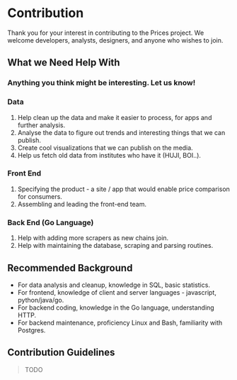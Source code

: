 Contribution
============

Thank you for your interest in contributing to the Prices project.
We welcome developers, analysts, designers, and anyone who wishes to join.

What we Need Help With
----------------------

### Anything you think might be interesting. Let us know!

### Data

1. Help clean up the data and make it easier to process, for apps and further analysis.
2. Analyse the data to figure out trends and interesting things that we can publish.
3. Create cool visualizations that we can publish on the media.
4. Help us fetch old data from institutes who have it (HUJI, BOI..).

### Front End

1. Specifying the product - a site / app that would enable price comparison for consumers.
2. Assembling and leading the front-end team.

### Back End (Go Language)

1. Help with adding more scrapers as new chains join.
2. Help with maintaining the database, scraping and parsing routines.

Recommended Background
----------------------

* For data analysis and cleanup, knowledge in SQL, basic statistics.
* For frontend, knowledge of client and server languages - javascript, python/java/go.
* For backend coding, knowledge in the Go language, understanding HTTP.
* For backend maintenance, proficiency Linux and Bash, familiarity with Postgres.

Contribution Guidelines
-----------------------

> TODO
